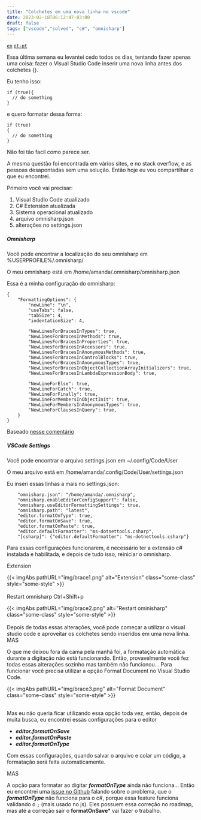 ```yaml
---
title: "Colchetes em uma nova linha no vscode"
date: 2023-02-18T06:12:47-03:00
draft: false
tags: ["vscode","solved", "c#", "omnisharp"]
---
```


<code><a href="/curly-brace">en</a></code>
<code><a href="/pt-pt/curly-brace">pt-pt</a></code>

Essa última semana eu levantei cedo todos os dias, tentando fazer apenas uma coisa: fazer o Visual Studio Code inserir uma nova linha antes dos colchetes {}.

Eu tenho isso:
```
if (true){
  // do something
}
```

e quero formatar dessa forma:
```
if (true)
{
  // do something
}
```

Não foi tão facil como parece ser. 

A mesma questão foi encontrada em vários sites, e no stack overflow, e as pessoas desapontadas sem uma solução. Então hoje eu vou compartilhar o que eu encontrei.


Primeiro você vai precisar:
1. Visual Studio Code atualizado
2. C# Extension atualizada
3. Sistema operacional atualizado
4. arquivo omnisharp.json
5. alterações no settings.json

##### Omnisharp

Você pode encontrar a localização do seu omnisharp em %USERPROFILE%/.omnisharp/

O meu omnisharp está em /home/amanda/.omnisharp/omnisharp.json

Essa é a minha configuração do omnisharp:

```
{
    "FormattingOptions": {
        "newLine": "\n",
        "useTabs": false,
        "tabSize": 4,
        "indentationSize": 4,

        "NewLinesForBracesInTypes": true,
        "NewLinesForBracesInMethods": true,
        "NewLinesForBracesInProperties": true,
        "NewLinesForBracesInAccessors": true,
        "NewLinesForBracesInAnonymousMethods": true,
        "NewLinesForBracesInControlBlocks": true,
        "NewLinesForBracesInAnonymousTypes": true,
        "NewLinesForBracesInObjectCollectionArrayInitializers": true,
        "NewLinesForBracesInLambdaExpressionBody": true,

        "NewLineForElse": true,
        "NewLineForCatch": true,
        "NewLineForFinally": true,
        "NewLineForMembersInObjectInit": true,
        "NewLineForMembersInAnonymousTypes": true,
        "NewLineForClausesInQuery": true,
    }
}
```
Baseado [nesse comentário](https://github.com/OmniSharp/omnisharp-vscode/issues/1506#issuecomment-303390666)

##### VSCode Settings	

Você pode encontrar o arquivo settings.json em ~/.config/Code/User

O meu arquivo está em /home/amanda/.config/Code/User/settings.json

Eu inseri essas linhas a mais no settings.json:
```
    "omnisharp.json": "/home/amanda/.omnisharp",
    "omnisharp.enableEditorConfigSupport": false,
    "omnisharp.useEditorFormattingSettings": true,
    "omnisharp.path": "latest",
    "editor.formatOnType": true,
    "editor.formatOnSave": true,
    "editor.formatOnPaste": true,
    "editor.defaultFormatter": "ms-dotnettools.csharp",
    "[csharp]": {"editor.defaultFormatter": "ms-dotnettools.csharp"}
```

Para essas configurações funcionarem, é necessário ter a extensão c# instalada e habilitada, e depois de tudo isso, reiniciar o omnisharp.


Extension

{{< imgAbs 
pathURL="img/brace1.png" 
alt="Extension" 
class="some-class" 
style="some-style" >}}
</br></br>
Restart omnisharp
Ctrl+Shift+p

{{< imgAbs 
pathURL="img/brace2.png" 
alt="Restart ominisharp" 
class="some-class" 
style="some-style" >}}
</br></br>
Depois de todas essas alterações, você pode começar a utilizar o visual studio code e aproveitar os colchetes sendo inseridos em uma nova linha. MAS

O que me deixou fora da cama pela manhã foi, a formatação automática durante a digitação não está funcionando. Então, provavelmente você fez todas essas alterações sozinho mas também não funcionou... Para funcionar você precisa utilizar a opção Format Document no Visual Studio Code.

{{< imgAbs 
pathURL="img/brace3.png" 
alt="Format Document" 
class="some-class" 
style="some-style" >}}
</br></br>

Mas eu não queria ficar utilizando essa opção toda vez, então, depois de muita busca, eu encontrei essas configurações para o editor
- ***editor.formatOnSave***
- ***editor.formatOnPaste***
- ***editor.formatOnType***

Com essas configurações, quando salvar o arquivo e colar um código, a formatação será feita automaticamente.

MAS

A opção para formatar ao digitar ***formatOnType*** ainda não funciona... Então eu encontrei uma [issue no Github](https://github.com/microsoft/vscode-cpptools/issues/1419) falando sobre o problema, que o ***formatOnType*** não funciona para o c#, porque essa feature funciona validando o `;` (mais usado no js). Eles possuem essa correção no roadmap, mas até a correção sair o **formatOnSave*** vai fazer o trabalho.

